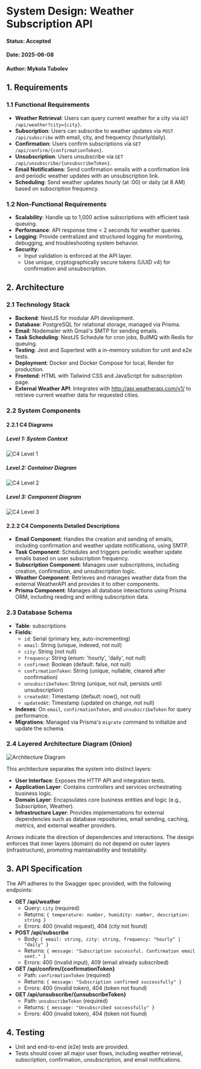 # System Design: Weather Subscription API

#### Status: Accepted

#### Date: 2025-06-08

#### Author: Mykola Tubolev

## 1. Requirements

### 1.1 Functional Requirements

- **Weather Retrieval**: Users can query current weather for a city via `GET /api/weather?city={city}`.
- **Subscription**: Users can subscribe to weather updates via `POST /api/subscribe` with email, city, and frequency (hourly/daily).
- **Confirmation**: Users confirm subscriptions via `GET /api/confirm/{confirmationToken}`.
- **Unsubscription**: Users unsubscribe via `GET /api/unsubscribe/{unsubscribeToken}`.
- **Email Notifications**: Send confirmation emails with a confirmation link and periodic weather updates with an unsubscription link.
- **Scheduling**: Send weather updates hourly (at :00) or daily (at 8 AM) based on subscription frequency.

### 1.2 Non-Functional Requirements

- **Scalability**: Handle up to 1,000 active subscriptions with efficient task queuing.
- **Performance**: API response time < 2 seconds for weather queries.
- **Logging**: Provide centralized and structured logging for monitoring, debugging, and troubleshooting system behavior.
- **Security**:
  - Input validation is enforced at the API layer.
  - Use unique, cryptographically secure tokens (UUID v4) for confirmation and unsubscription.

## 2. Architecture

### 2.1 Technology Stack

- **Backend**: NestJS for modular API development.
- **Database**: PostgreSQL for relational storage, managed via Prisma.
- **Email**: Nodemailer with Gmail's SMTP for sending emails.
- **Task Scheduling**: NestJS Schedule for cron jobs, BullMQ with Redis for queuing.
- **Testing**: Jest and Supertest with a in-memory solution for unit and e2e tests.
- **Deployment**: Docker and Docker Compose for local, Render for production.
- **Frontend**: HTML with Tailwind CSS and JavaScript for subscription page.
- **External Weather API**: Integrates with http://api.weatherapi.com/v1/ to retrieve current weather data for requested cities.

### 2.2 System Components

#### 2.2.1 C4 Diagrams

##### Level 1: System Context

![C4 Level 1](./images/c4-level1.png)

##### Level 2: Container Diagram

![C4 Level 2](./images/c4-level2.png)

##### Level 3: Component Diagram

![C4 Level 3](./images/c4-level3.png)

#### 2.2.2 C4 Components Detailed Descriptions

- **Email Component**: Handles the creation and sending of emails, including confirmation and weather update notifications, using SMTP.
- **Task Component**: Schedules and triggers periodic weather update emails based on user subscription frequency.
- **Subscription Component**: Manages user subscriptions, including creation, confirmation, and unsubscription logic.
- **Weather Component**: Retrieves and manages weather data from the external WeatherAPI and provides it to other components.
- **Prisma Component**: Manages all database interactions using Prisma ORM, including reading and writing subscription data.

### 2.3 Database Schema

- **Table**: subscriptions
- **Fields**:
  - `id`: Serial (primary key, auto-incrementing)
  - `email`: String (unique, indexed, not null)
  - `city`: String (not null)
  - `frequency`: String (enum: 'hourly', 'daily', not null)
  - `confirmed`: Boolean (default: false, not null)
  - `confirmationToken`: String (unique, nullable, cleared after confirmation)
  - `unsubscribeToken`: String (unique, not null, persists until unsubscription)
  - `createdAt`: Timestamp (default: now(), not null)
  - `updatedAt`: Timestamp (updated on change, not null)
- **Indexes**: On `email`, `confirmationToken`, and `unsubscribeToken` for query performance.
- **Migrations**: Managed via Prisma's `migrate` command to initialize and update the schema.

### 2.4 Layered Architecture Diagram (Onion)

![Architecture Diagram](./images/architecture.png)

This architecture separates the system into distinct layers:

- **User Interface**: Exposes the HTTP API and integration tests.
- **Application Layer**: Contains controllers and services orchestrating business logic.
- **Domain Layer**: Encapsulates core business entities and logic (e.g., Subscription, Weather).
- **Infrastructure Layer**: Provides implementations for external dependencies such as database repositories, email sending, caching, metrics, and external weather providers.

Arrows indicate the direction of dependencies and interactions. The design enforces that inner layers (domain) do not depend on outer layers (infrastructure), promoting maintainability and testability.

## 3. API Specification

The API adheres to the Swagger spec provided, with the following endpoints:

- **GET /api/weather**
  - Query: `city` (required)
  - Returns: `{ temperature: number, humidity: number, description: string }`
  - Errors: 400 (invalid request), 404 (city not found)
- **POST /api/subscribe**
  - Body: `{ email: string, city: string, frequency: "hourly" | "daily" }`
  - Returns: `{ message: "Subscription successful. Confirmation email sent." }`
  - Errors: 400 (invalid input), 409 (email already subscribed)
- **GET /api/confirm/{confirmationToken}**
  - Path: `confirmationToken` (required)
  - Returns: `{ message: "Subscription confirmed successfully" }`
  - Errors: 400 (invalid token), 404 (token not found)
- **GET /api/unsubscribe/{unsubscribeToken}**
  - Path: `unsubscribeToken` (required)
  - Returns: `{ message: "Unsubscribed successfully" }`
  - Errors: 400 (invalid token), 404 (token not found)

## 4. Testing

- Unit and end-to-end (e2e) tests are provided.
- Tests should cover all major user flows, including weather retrieval, subscription, confirmation, unsubscription, and email notifications.

